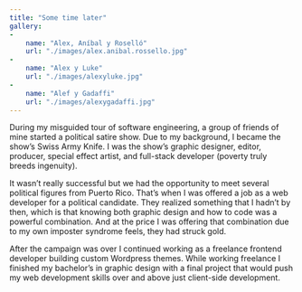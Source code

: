 ```yaml
---
title: "Some time later"
gallery:
- 
    name: "Alex, Aníbal y Roselló"
    url: "./images/alex.anibal.rossello.jpg"
- 
    name: "Alex y Luke"
    url: "./images/alexyluke.jpg"
- 
    name: "Alef y Gadaffi"
    url: "./images/alexygadaffi.jpg"
---
```

During my misguided tour of software engineering, a group of friends of mine started a political satire show. Due to my background, I became the show’s Swiss Army Knife.  I was the show’s graphic designer, editor, producer, special effect artist, and full-stack developer (poverty truly breeds ingenuity).

 It wasn’t really successful  but we had the opportunity to meet several political figures from Puerto Rico. That’s when I was offered a job as a web developer for a political candidate. They realized something that I hadn’t by then, which is that knowing both graphic design and how to code was a powerful combination. And at the price I was offering that combination due to my own imposter syndrome feels, they had struck gold.
 
 After the campaign was over I continued working as a freelance frontend developer building custom Wordpress themes. While working freelance I finished my bachelor’s in graphic design with a final project that would push my web development skills over and above just client-side development.

